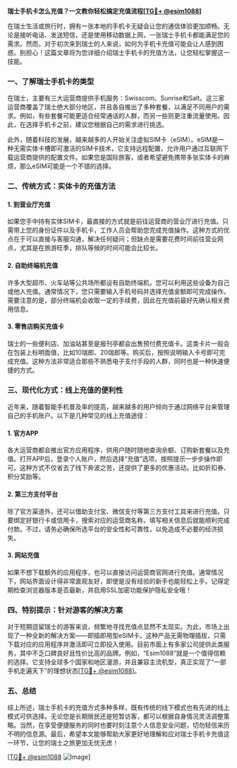 **瑞士手机卡怎么充值？一文教你轻松搞定充值流程[[TG💪+ @esim1088](https://t.me/s/esim1088)]**

在瑞士生活或旅行时，拥有一张本地的手机卡无疑会让您的通信体验更加顺畅。无论是接听电话、发送短信，还是使用移动数据上网，一张瑞士手机卡都能满足您的需求。然而，对于初次来到瑞士的人来说，如何为手机卡充值可能会让人感到困惑。别担心！这篇文章将为您详细介绍瑞士手机卡的充值方法，让您轻松掌握这一技能。

### 一、了解瑞士手机卡的类型

在瑞士，主要有三大运营商提供手机服务：Swisscom、Sunrise和Salt。这三家运营商覆盖了瑞士绝大部分地区，并且各自推出了多种套餐，以满足不同用户的需求。例如，有些套餐可能更适合经常通话的人群，而另一些则更注重流量使用。因此，在选择手机卡之前，建议您根据自己的需求进行挑选。

此外，随着科技的发展，越来越多的人开始关注虚拟SIM卡（eSIM）。eSIM是一种无需实体卡槽即可激活的SIM卡技术，它支持远程配置，允许用户通过互联网下载运营商提供的配置文件。如果您是国际旅客，或者希望避免携带多张实体卡的麻烦，那么eSIM可能是一个不错的选择。

### 二、传统方式：实体卡的充值方法

#### 1. 到营业厅充值
如果您手中持有实体SIM卡，最直接的方式就是前往运营商的营业厅进行充值。只需带上您的身份证件以及手机卡，工作人员会帮助您完成充值操作。这种方式的优点在于可以直接与客服沟通，解决任何疑问；但缺点是需要花费时间前往营业网点，尤其是在旅游旺季，排队等候的时间可能会比较长。

#### 2. 自助终端机充值
许多大型超市、火车站等公共场所都设有自助终端机，您可以利用这些设备为自己或他人充值。通常情况下，您只需要输入手机号码并选择充值金额即可完成操作。需要注意的是，部分终端机会收取一定的手续费，因此在充值前最好先确认相关费用信息。

#### 3. 零售店购买充值卡
瑞士的一些便利店、加油站甚至是报刊亭都会出售预付费充值卡。这类卡片一般会在包装上标明面值，比如10瑞郎、20瑞郎等。购买后，按照说明输入卡号即可完成充值。这种方法非常适合那些不熟悉电子支付手段的人群，同时也是一种快速便捷的方式。

### 三、现代化方式：线上充值的便利性

近年来，随着智能手机普及率的提高，越来越多的用户倾向于通过网络平台来管理自己的手机账户。以下是几种常见的线上充值途径：

#### 1. 官方APP
各大运营商都会推出官方应用程序，供用户随时随地查询余额、订购新套餐以及充值。打开APP后，登录个人账户，然后选择“充值”选项，按照提示一步步操作即可。这种方式不仅省去了线下奔波之苦，还提供了更多的优惠活动，比如折扣券、积分奖励等。

#### 2. 第三方支付平台
除了官方渠道外，还可以借助支付宝、微信支付等第三方支付工具来进行充值。只要绑定好银行卡或信用卡，搜索对应的运营商名称，填写相关信息后就能顺利完成付款。不过，请务必确保所选平台的安全性和可靠性，以免造成不必要的经济损失。

#### 3. 网站充值
如果不想下载额外的应用程序，也可以直接访问运营商官网进行充值。通常情况下，网站界面设计得非常直观友好，即使是没有经验的新手也能轻松上手。记得定期检查浏览器版本是否最新，并启用SSL加密功能保护隐私安全哦！

### 四、特别提示：针对游客的解决方案

对于短期逗留瑞士的游客来说，频繁地寻找充值点显然不太现实。为此，市场上出现了一种全新的解决方案——即插即用型eSIM卡。这种产品无需物理插拔，只需下载对应的应用程序并激活即可立即投入使用。目前市面上有多家公司提供此类服务，其中不乏口碑良好且性价比高的品牌。例如，“Esim1088”就是一个值得信赖的选择。它支持全球多个国家和地区漫游，并且兼容主流机型，真正实现了“一部手机走遍天下”的理想状态[[TG💪+ @esim1088](https://t.me/s/esim1088)]。

### 五、总结

综上所述，瑞士手机卡的充值方式多种多样，既有传统的线下模式也有先进的线上模式可供选择。无论您是长期居民还是短暂访客，都可以根据自身情况灵活调整策略。当然，在享受便捷服务的同时也要时刻注意个人信息安全问题，切勿轻信来历不明的信息源。最后，希望本文能够帮助大家更好地理解和应对瑞士手机卡充值这一环节，让您的瑞士之旅更加无忧无虑！

[[TG💪+ @esim1088](https://t.me/s/esim1088) ![Image](https://i.postimg.cc/4NQfJmqS/Snipaste-2025-05-13-00-14-12.png)]